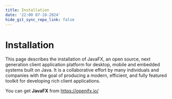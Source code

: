 ```yaml
---
title: Installation
date: '22:00 07-10-2024'
hide_git_sync_repo_link: false
---
```


# Installation

This page describes the installation of JavaFX, an open source, next generation client application platform for desktop, mobile and embedded systems built on Java. It is a collaborative effort by many individuals and companies with the goal of producing a modern, efficient, and fully featured toolkit for developing rich client applications.

You can get **JavaFX** from https://openjfx.io/